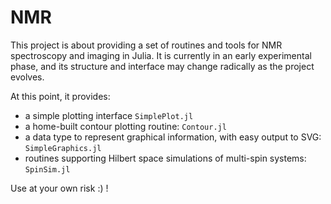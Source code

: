 # NMR
This project is about providing a set of routines and tools for NMR spectroscopy and imaging in Julia. It is currently in
an early experimental phase, and its structure and interface may change radically as the project evolves.

At this point, it provides:
- a simple plotting interface ```SimplePlot.jl```
- a home-built contour plotting routine: ```Contour.jl```
- a data type to represent graphical information, with easy output to SVG: ```SimpleGraphics.jl```
- routines supporting Hilbert space simulations of multi-spin systems: ```SpinSim.jl```

Use at your own risk :) !

